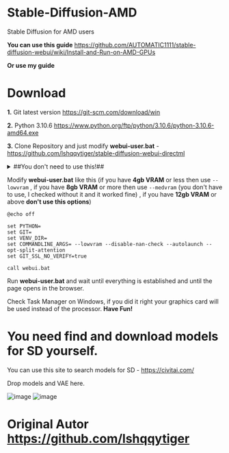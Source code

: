 # Stable-Diffusion-AMD 
Stable Diffusion for AMD users 

**You can use this guide** https://github.com/AUTOMATIC1111/stable-diffusion-webui/wiki/Install-and-Run-on-AMD-GPUs

**Or use my guide**
# Download
**1.** Git latest version https://git-scm.com/download/win

**2.** Python 3.10.6 https://www.python.org/ftp/python/3.10.6/python-3.10.6-amd64.exe

**3.** Clone Repository and just modify **webui-user.bat** - https://github.com/lshqqytiger/stable-diffusion-webui-directml

<details>
  <summary> ##You don't need to use this!## </summary>

**4.** [outdated] Clone Modified K-Diffusion files - https://github.com/lshqqytiger/k-diffusion-directml
 
**5.** [outdated] Clone Modified Stable Diffusion files - https://github.com/lshqqytiger/stablediffusion-directml


Drag and Drop Modified files to Repositories #You don't need to use this

![image](https://user-images.githubusercontent.com/36568154/222983018-f5f894f8-ea2d-478a-9262-abaf773dae7f.png)

![image](https://user-images.githubusercontent.com/36568154/222983031-04583f42-0dec-4bd7-9a14-f06b868d3ed0.png)

![image](https://user-images.githubusercontent.com/36568154/222984536-8a22f190-c673-469d-9300-f38b27ad05c6.png) ![image](https://user-images.githubusercontent.com/36568154/222984590-3fa136f9-ad91-4362-bdeb-53ff772e33ad.png)
</details>

Modify **webui-user.bat** like this (if you have **4gb VRAM** or less then use ```--lowvram``` , if you have **8gb VRAM** or more then use ```--medvram``` (you don't have to use, I checked without it and it worked fine) , if you have **12gb VRAM** or above **don't use this options**)
```
@echo off

set PYTHON=
set GIT=
set VENV_DIR=
set COMMANDLINE_ARGS= --lowvram --disable-nan-check --autolaunch --opt-split-attention
set GIT_SSL_NO_VERIFY=true

call webui.bat
```


Run **webui-user.bat** and wait until everything is established and until the page opens in the browser.

Check Task Manager on Windows, if you did it right your graphics card will be used instead of the processor.
**Have Fun!**

# You need find and download models for SD yourself.
You can use this site to search models for SD - https://civitai.com/

Drop models and VAE here.

![image](https://user-images.githubusercontent.com/36568154/222983954-d8551185-f7c8-4d61-b901-c6255214ccec.png)
![image](https://user-images.githubusercontent.com/36568154/222983977-e17cc0d9-fa25-435a-8594-807342294083.png)

# Original Autor https://github.com/lshqqytiger
